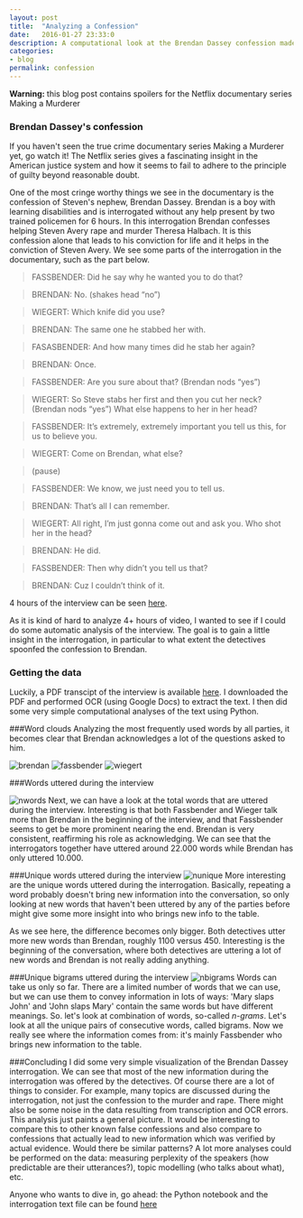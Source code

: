 ```yaml
---
layout: post
title:  "Analyzing a Confession"
date:   2016-01-27 23:33:0
description: A computational look at the Brendan Dassey confession made famous by Making a Murderer
categories:
- blog
permalink: confession
---
```


**Warning:** this blog post contains spoilers for the Netflix documentary series Making a Murderer

### Brendan Dassey's confession
If you haven't seen the true crime documentary series Making a Murderer yet, go watch it! The Netflix series gives a fascinating insight in the  American justice system and how it seems to fail to adhere to the principle of guilty beyond reasonable doubt. 

One of the most cringe worthy things we see in the documentary is the confession of Steven's nephew, Brendan Dassey. Brendan is a boy with learning disabilities and is interrogated without any help present by two trained policemen for 6 hours. In this interrogation Brendan confesses helping Steven Avery rape and murder Theresa Halbach. It is this confession alone that leads to his conviction for life and it helps in the conviction of Steven Avery. We see some  parts of the interrogation in the documentary, such as the part below.

> FASSBENDER: Did he say why he wanted you to do that?

> BRENDAN: No. (shakes head “no”)

> WIEGERT: Which knife did you use?

> BRENDAN: The same one he stabbed her with.

> FASASBENDER: And how many times did he stab her again?

> BRENDAN: Once.

> FASSBENDER: Are you sure about that? (Brendan nods “yes”)

> WIEGERT: So Steve stabs her first and then you cut her neck? (Brendan nods “yes”) What else happens to her in her head?

> FASSBENDER: It’s extremely, extremely important you tell us this, for us to believe you.

> WIEGERT: Come on Brendan, what else?

> (pause)

> FASSBENDER: We know, we just need you to tell us.

> BRENDAN: That’s all I can remember.

> WIEGERT: All right, I’m just gonna come out and ask you. Who shot her in the head?

> BRENDAN: He did.

> FASSBENDER: Then why didn’t you tell us that?

> BRENDAN: Cuz I couldn’t think of it.

4 hours of the interview can be seen [here](https://www.youtube.com/watch?v=65sr1ZjrQi0).

As it is kind of hard to analyze 4+ hours of video, I wanted to see if I could do some automatic analysis of the interview. The goal is to gain a little insight in the interrogation, in particular to what extent the detectives spoonfed the confession to Brendan.

### Getting the data
Luckily, a PDF transcipt of the interview is available [here](https://www.docdroid.net/ZSo3Oc1/01mar2006transcript.pdf.html).
I downloaded the PDF and performed OCR (using Google Docs) to extract the text. I then did some very simple computational analyses of the text using Python.

###Word clouds
Analyzing the most frequently used words by all parties, it becomes clear that Brendan acknowledges a lot of the questions asked to him.

![brendan]
![fassbender]
![wiegert]

###Words uttered during the interview

![nwords]
Next, we can have a look at the total words that are uttered during the interview. Interesting is that both Fassbender and Wieger talk more than Brendan in the beginning of the interview, and that Fassbender seems to get be more prominent nearing the end. Brendan is very consistent, reaffirming his role as acknowledging. We can see that the interrogators together have uttered around 22.000 words while Brendan has only uttered 10.000.

###Unique words uttered during the interview
![nunique]
More interesting are the unique words uttered during the interrogation. Basically, repeating a word probably doesn't bring new information into the conversation, so only looking at new words that haven't been uttered by any of the parties before might give some more insight into who brings new info to the table.

As we see here, the difference becomes only bigger. Both detectives utter more new words than Brendan, roughly 1100 versus 450. Interesting is the beginning of the conversation, where both detectives are uttering a lot of new words and Brendan is not really adding anything. 

###Unique bigrams uttered during the interview
![nbigrams]
Words can take us only so far. There are a limited number of words that we can use, but we can use them to convey information in lots of ways: 'Mary slaps John' and 'John slaps Mary' contain the same words but have different meanings. So. let's look at combination of words, so-called *n-grams*. Let's look at all the unique pairs of consecutive words, called bigrams. Now we really see where the information comes from: it's mainly Fassbender who brings new information to the table.



###Concluding
I did some very simple visualization of the Brendan Dassey interrogation. We can see that most of the new information during the interrogation was offered by the detectives. Of course there are a lot of things to consider. For example, many topics are discussed during the interrogation, not just the confession to the murder and rape. There might also be some noise in the data resulting from transcription and OCR errors. This analysis just paints a general picture. It would be interesting to compare this to other known false confessions and also compare to confessions that actually lead to new information which was verified by actual evidence. Would there be similar patterns? A lot more analyses could be performed on the data: measuring perplexity of the speakers (how predictable are their utterances?), topic modelling (who talks about what), etc.

Anyone who wants to dive in, go ahead: the Python notebook and the interrogation text file can be found [here](https://github.com/swubb/analyzing-a-confession)






[brendan]: https://raw.githubusercontent.com/swubb/swubb.github.io/master/assets/images/brendan.png
[fassbender]: https://raw.githubusercontent.com/swubb/swubb.github.io/master/assets/images/fassbender.png
[wiegert]: https://raw.githubusercontent.com/swubb/swubb.github.io/master/assets/images/wiegert.png
[nwords]: https://raw.githubusercontent.com/swubb/swubb.github.io/master/assets/images/nbwords.png
[nunique]: https://raw.githubusercontent.com/swubb/swubb.github.io/master/assets/images/nunique.png
[nbigrams]: https://raw.githubusercontent.com/swubb/swubb.github.io/master/assets/images/nbigrams.png

